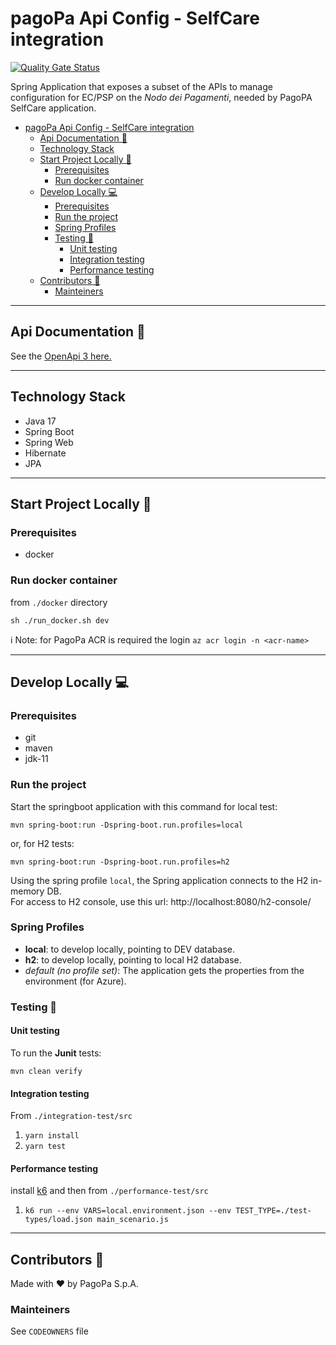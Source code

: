 # pagoPa Api Config - SelfCare integration

[![Quality Gate Status](https://sonarcloud.io/api/project_badges/measure?project=pagopa_pagopa-api-config-selfcare-integration&metric=alert_status)](https://sonarcloud.io/dashboard?id=pagopa_pagopa-api-config-selfcare-integration)

Spring Application that exposes a subset of the APIs to manage configuration for EC/PSP on the _Nodo dei Pagamenti_,
needed by PagoPA SelfCare application.

- [pagoPa Api Config - SelfCare integration](#pagopa-api-config---selfcare-integration)
    * [Api Documentation 📖](#api-documentation---)
    * [Technology Stack](#technology-stack)
    * [Start Project Locally 🚀](#start-project-locally---)
        + [Prerequisites](#prerequisites)
        + [Run docker container](#run-docker-container)
    * [Develop Locally 💻](#develop-locally---)
        + [Prerequisites](#prerequisites-1)
        + [Run the project](#run-the-project)
        + [Spring Profiles](#spring-profiles)
        + [Testing 🧪](#testing---)
            - [Unit testing](#unit-testing)
            - [Integration testing](#integration-testing)
            - [Performance testing](#performance-testing)
    * [Contributors 👥](#contributors---)
        + [Mainteiners](#mainteiners)

---

## Api Documentation 📖

See
the [OpenApi 3 here.](https://editor.swagger.io/?url=https://raw.githubusercontent.com/pagopa/pagopa-api-config-selfcare-integration/main/openapi/openapi.json)

---

## Technology Stack

- Java 17
- Spring Boot
- Spring Web
- Hibernate
- JPA

---

## Start Project Locally 🚀

### Prerequisites

- docker

### Run docker container

from `./docker` directory

`sh ./run_docker.sh dev`

ℹ️ Note: for PagoPa ACR is required the login `az acr login -n <acr-name>`

---

## Develop Locally 💻

### Prerequisites

- git
- maven
- jdk-11

### Run the project

Start the springboot application with this command for local test:

`mvn spring-boot:run -Dspring-boot.run.profiles=local`

or, for H2 tests:

`mvn spring-boot:run -Dspring-boot.run.profiles=h2`

Using the spring profile `local`, the Spring application connects to the H2 in-memory DB.  
For access to H2 console, use this url: http://localhost:8080/h2-console/

### Spring Profiles

- **local**: to develop locally, pointing to DEV database.
- **h2**: to develop locally, pointing to local H2 database.
- _default (no profile set)_: The application gets the properties from the environment (for Azure).

### Testing 🧪

#### Unit testing

To run the **Junit** tests:

`mvn clean verify`

#### Integration testing

From `./integration-test/src`

1. `yarn install`
2. `yarn test`

#### Performance testing

install [k6](https://k6.io/) and then from `./performance-test/src`

1. `k6 run --env VARS=local.environment.json --env TEST_TYPE=./test-types/load.json main_scenario.js`

---

## Contributors 👥

Made with ❤️ by PagoPa S.p.A.

### Mainteiners

See `CODEOWNERS` file
